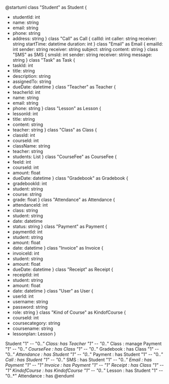 @startuml
class "Student" as Student {
  - studentId: int
  - name: string
  - email: string
  - phone: string
  - address: string
}
class "Call" as Call {
  callId: int
  caller: string
  receiver: string
  startTime: datetime
  duration: int 
}
class "Email" as Email {
  emailId: int
  sender: string
  receiver: string
  subject: string
  content: string 
}
class "SMS" as SMS {
  smsId: int
  sender: string
  receiver: string
  message: string 
}
class "Task" as Task {
  - taskId: int
  - title: string
  - description: string
  - assignedTo: string
  - dueDate: datetime
}
class "Teacher" as Teacher {
  - teacherId: int
  - name: string
  - email: string
  - phone: string
}
class "Lesson" as Lesson {
  - lessonId: int
  - title: string
  - content: string
  - teacher: string
}
class "Class" as Class {
  - classId: int
  - courseId: int
  - className: string
  - teacher: string
  - students: List<Student>
}
class "CourseFee" as CourseFee {
  - feeId: int
  - courseId: int
  - amount: float
  - dueDate: datetime
}
class "Gradebook" as Gradebook {
  - gradebookId: int
  - student: string
  - course: string
  - grade: float
}
class "Attendance" as Attendance {
  - attendanceId: int
  - class: string
  - student: string
  - date: datetime
  - status: string
}
class "Payment" as Payment {
  - paymentId: int
  - student: string
  - amount: float
  - date: datetime
}
class "Invoice" as Invoice {
  - invoiceId: int
  - student: string
  - amount: float
  - dueDate: datetime
}
class "Receipt" as Receipt {
  - receiptId: int
  - student: string
  - amount: float
  - date: datetime
}
class "User" as User {
  - userId: int
  - username: string
  - password: string
  - role: string
}
class "Kind of Course" as KindofCourse {
  - courseId: int
  - coursecategory: string
  - coursename: string
  - lessonplan: <List>Lesson
}

Student "1" -- "0..*" Class: has
Teacher "1" -- "0..*" Class : manage
Payment "1" -- "0..*" CourseFee : has
Class "1" -- "0..*" Gradebook : has
Class "1" -- "0..*" Attendance : has
Student "1" -- "0..*" Payment : has
Student "1" -- "0..*" Call : has
Student "1" -- "0..*" SMS : has
Student "1" -- "0..*" Email : has
Payment "1" -- "1" Invoice : has
Payment "1" -- "1" Receipt : has
Class "1" -- "1" KindofCourse : has
KindofCourse "1" -- "0..*" Lesson : has
Student "1" -- "0..*" Attendance : has
@enduml
